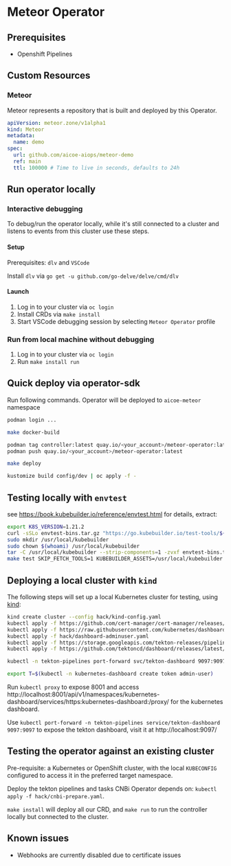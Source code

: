 # Meteor Operator

## Prerequisites

- Openshift Pipelines

## Custom Resources

### Meteor

Meteor represents a repository that is built and deployed by this Operator.

```yaml
apiVersion: meteor.zone/v1alpha1
kind: Meteor
metadata:
  name: demo
spec:
  url: github.com/aicoe-aiops/meteor-demo
  ref: main
  ttl: 100000 # Time to live in seconds, defaults to 24h
```

## Run operator locally

### Interactive debugging

To debug/run the operator locally, while it's still connected to a cluster and listens to events from this cluster use these steps.

#### Setup

Prerequisites: `dlv` and `VSCode`

Install `dlv` via `go get -u github.com/go-delve/delve/cmd/dlv`

#### Launch

1. Log in to your cluster via `oc login`
2. Install CRDs via `make install`
3. Start VSCode debugging session by selecting `Meteor Operator` profile

### Run from local machine without debugging

1. Log in to your cluster via `oc login`
2. Run `make install run`

## Quick deploy via operator-sdk

Run following commands. Operator will be deployed to `aicoe-meteor` namespace

```sh
podman login ...

make docker-build

podman tag controller:latest quay.io/<your_account>/meteor-operator:latest
podman push quay.io/<your_account>/meteor-operator:latest

make deploy

kustomize build config/dev | oc apply -f -
```

## Testing locally with `envtest`

see https://book.kubebuilder.io/reference/envtest.html for details, extract:

```sh
export K8S_VERSION=1.21.2
curl -sSLo envtest-bins.tar.gz "https://go.kubebuilder.io/test-tools/${K8S_VERSION}/$(go env GOOS)/$(go env GOARCH)"
sudo mkdir /usr/local/kubebuilder
sudo chown $(whoami) /usr/local/kubebuilder
tar -C /usr/local/kubebuilder --strip-components=1 -zvxf envtest-bins.tar.gz
make test SKIP_FETCH_TOOLS=1 KUBEBUILDER_ASSETS=/usr/local/kubebuilder

```

## Deploying a local cluster with `kind`

The following steps will set up a local Kubernetes cluster for testing, using [kind](https://kind.sigs.k8s.io/):

```sh
kind create cluster --config hack/kind-config.yaml
kubectl apply -f https://github.com/cert-manager/cert-manager/releases/download/v1.8.0/cert-manager.yaml
kubectl apply -f https://raw.githubusercontent.com/kubernetes/dashboard/v2.5.0/aio/deploy/recommended.yaml
kubectl apply -f hack/dashboard-adminuser.yaml
kubectl apply -f https://storage.googleapis.com/tekton-releases/pipeline/latest/release.yaml
kubectl apply -f https://github.com/tektoncd/dashboard/releases/latest/download/tekton-dashboard-release.yaml

kubectl -n tekton-pipelines port-forward svc/tekton-dashboard 9097:9097

export T=$(kubectl -n kubernetes-dashboard create token admin-user)
```

Run `kubectl proxy` to expose 8001 and access http://localhost:8001/api/v1/namespaces/kubernetes-dashboard/services/https:kubernetes-dashboard:/proxy/ for the kubernetes dashboard.

Use `kubectl port-forward -n tekton-pipelines service/tekton-dashboard 9097:9097` to expose the tekton dashboard, visit it at http://localhost:9097/

## Testing the operator against an existing cluster

Pre-requisite: a Kubernetes or OpenShift cluster, with the local `KUBECONFIG` configured to access it in the preferred target namespace.

Deploy the tekton pipelines and tasks CNBi Operator depends on: `kubectl apply -f hack/cnbi-prepare.yaml`.

`make install` will deploy all our CRD, and `make run` to run the controller locally but connected to the cluster.

## Known issues

- Webhooks are currently disabled due to certificate issues
